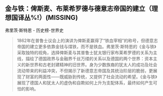 ## 金与铁：俾斯麦、布莱希罗德与德意志帝国的建立（理想国译丛%!）(MISSING)

弗里茨·斯特恩  -  历史榜-世界史

> 1862年在普鲁士议会上的演讲为俾斯麦赢得了“铁血宰相”的称号，但德意志帝国的建立更多依靠金钱与煤铁，而不是铁血。弗里茨·斯特恩的《金与铁》采取独特的视角，选择俾斯麦与其普鲁士犹太银行家布莱希罗德的关系为主线，描绘了德国政界与金融界千丝万缕的关系以及德国的两个世界：资本主义的新世界和古老封建精神的旧世界。身为少数族裔的犹太人的成功及社会流动带来的利益冲突，不但揭示了新德意志帝国及其统治阶层的脆弱，更展现了财富的两面性——既威胁到传统，又提供了社会流动的希望。《金与铁》展现了德国人和犹太人的虚伪和自欺如何上升为支配体系，最终如何产生可怕的影响。
